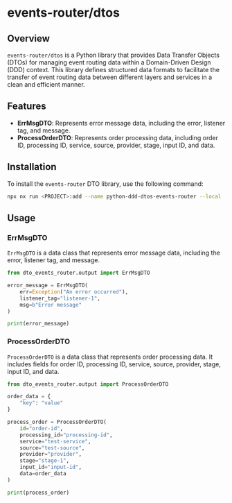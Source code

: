 # events-router/dtos

## Overview

`events-router/dtos` is a Python library that provides Data Transfer Objects (DTOs) for managing event routing data within a Domain-Driven Design (DDD) context. This library defines structured data formats to facilitate the transfer of event routing data between different layers and services in a clean and efficient manner.

## Features

- **ErrMsgDTO**: Represents error message data, including the error, listener tag, and message.
- **ProcessOrderDTO**: Represents order processing data, including order ID, processing ID, service, source, provider, stage, input ID, and data.

## Installation

To install the `events-router` DTO library, use the following command:

```bash
npx nx run <PROJECT>:add --name python-ddd-dtos-events-router --local
```

## Usage

### ErrMsgDTO

`ErrMsgDTO` is a data class that represents error message data, including the error, listener tag, and message.

```python
from dto_events_router.output import ErrMsgDTO

error_message = ErrMsgDTO(
    err=Exception("An error occurred"),
    listener_tag="listener-1",
    msg=b"Error message"
)

print(error_message)
```

### ProcessOrderDTO

`ProcessOrderDTO` is a data class that represents order processing data. It includes fields for order ID, processing ID, service, source, provider, stage, input ID, and data.

```python
from dto_events_router.output import ProcessOrderDTO

order_data = {
    "key": "value"
}

process_order = ProcessOrderDTO(
    id="order-id",
    processing_id="processing-id",
    service="test-service",
    source="test-source",
    provider="provider",
    stage="stage-1",
    input_id="input-id",
    data=order_data
)

print(process_order)
```
